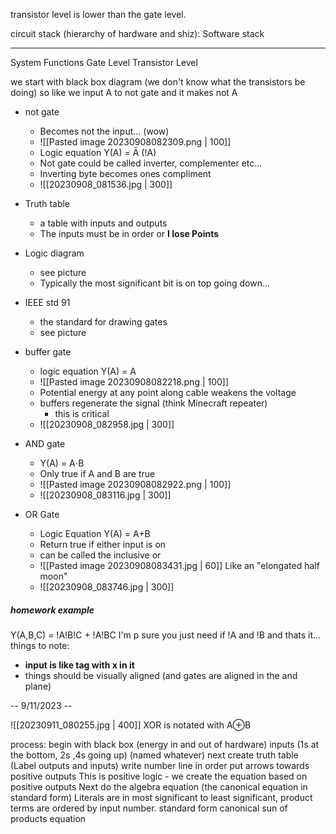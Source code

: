 transistor level is lower than the gate level.

circuit stack (hierarchy of hardware and shiz):
Software stack
______
System
Functions
Gate Level
Transistor Level

we start with black box diagram (we don't know what the transistors be doing) so like we input A to not gate and it makes not A

- not gate
	- Becomes not the input... (wow)
	- ![[Pasted image 20230908082309.png | 100]]
	- Logic equation Y(A) = Ā (!A)
	- Not gate could be called inverter, complementer etc...
	- Inverting byte becomes ones compliment 
	- ![[20230908_081536.jpg | 300]]
- Truth table
	- a table with inputs and outputs
	- The inputs must be in order or **I lose Points**
- Logic diagram
	- see picture
	- Typically the most significant bit is on top going down...
- IEEE std 91 
	- the standard for drawing gates
	- see picture

- buffer gate
	- logic equation Y(A) = A
	- ![[Pasted image 20230908082218.png | 100]] 
	- Potential energy at any point along cable weakens the voltage
	- buffers regenerate the signal (think Minecraft repeater)
		- this is critical
	- ![[20230908_082958.jpg | 300]]

- AND gate
	- Y(A) = A⋅B
	- Only true if A and B are true
	- ![[Pasted image 20230908082922.png | 100]]
	- ![[20230908_083116.jpg | 300]]
- OR Gate
	- Logic Equation Y(A) = A+B
	- Return true if either input is on
	- can be called the inclusive or
	- ![[Pasted image 20230908083431.jpg | 60]] Like an "elongated half moon"
	- ![[20230908_083746.jpg | 300]]



##### homework example
Y(A,B,C) = !A!B!C + !A!BC
I'm p sure you just need if !A and !B and thats it...
things to note:
- **input is like tag with x in it**
- things should be visually aligned (and gates are aligned in the and plane)

-- 9/11/2023 -- 

![[20230911_080255.jpg | 400]]
XOR is notated with A⊕B

process:
	begin with black box (energy in and out of hardware)
		inputs (1s at the bottom, 2s ,4s going up) (named whatever)
	next create truth table (Label outputs and inputs)
		write number line in order
		put arrows towards positive outputs
	This is positive logic - we create the equation based on positive outputs
		Next do the algebra equation (the canonical equation in standard form)
			Literals are in most significant to least significant, product terms are ordered by input number.
			standard form canonical sun of products equation